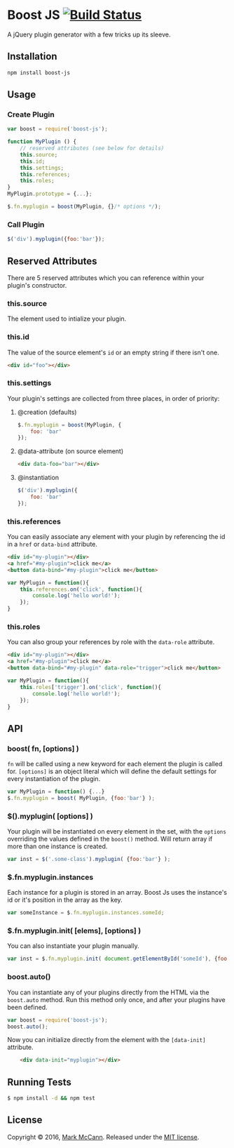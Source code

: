 Boost JS [![Build Status](https://travis-ci.org/marksmccann/boost-js.svg?branch=master)](https://travis-ci.org/marksmccann/boost-js)
==================================================

A jQuery plugin generator with a few tricks up its sleeve.


Installation
--------------------------------------

```bash
npm install boost-js
```


Usage
--------------------------------------
### Create Plugin
```javascript
var boost = require('boost-js');

function MyPlugin () {
    // reserved attributes (see below for details)
    this.source;
    this.id;
    this.settings;
    this.references;
    this.roles;
}
MyPlugin.prototype = {...};

$.fn.myplugin = boost(MyPlugin, {}/* options */);
```
### Call Plugin
```javascript
$('div').myplugin({foo:'bar'});
```


Reserved Attributes
--------------------------------------------
There are 5 reserved attributes which you can reference within your plugin's constructor.

### this.source
The element used to intialize your plugin.

### this.id
The value of the source element's `id` or an empty string if there isn't one.
```html
<div id="foo"></div>
```
### this.settings
Your plugin's settings are collected from three places, in order of priority:

1. @creation (defaults)

    ```javascript
    $.fn.myplugin = boost(MyPlugin, {
        foo: 'bar'
    });
    ```
2. @data-attribute (on source element)

    ```html
    <div data-foo="bar"></div>
    ```
3. @instantiation

    ```javascript
    $('div').myplugin({
        foo: 'bar'
    });
    ```

### this.references
You can easily associate any element with your plugin by referencing the id in a `href` or `data-bind` attribute.
```html
<div id="my-plugin"></div>
<a href="#my-plugin">click me</a>
<button data-bind="#my-plugin">click me</button>
```
```javascript
var MyPlugin = function(){
    this.references.on('click', function(){
        console.log('hello world!');
    });
}
```
### this.roles
You can also group your references by role with the `data-role` attribute.
```html
<div id="my-plugin"></div>
<a href="#my-plugin">click me</a>
<button data-bind="#my-plugin" data-role="trigger">click me</button>
```
```javascript
var MyPlugin = function(){
    this.roles['trigger'].on('click', function(){
        console.log('hello world!');
    });
}
```


API
--------------------------------------

### boost( fn, [options] )
`fn` will be called using a new keyword for each element the plugin is called for. `[options]` is an object literal which will define the default settings for every instantiation of the plugin.
```javascript
var MyPlugin = function() {...}
$.fn.myplugin = boost( MyPlugin, {foo:'bar'} );
```
### $().myplugin( [options] )
Your plugin will be instantiated on every element in the set, with the `options` overriding the values defined in the `boost()` method. Will return array if more than one instance is created.
```javascript
var inst = $('.some-class').myplugin( {foo:'bar'} );
```

### $.fn.myplugin.instances
Each instance for a plugin is stored in an array. Boost Js uses the instance's id or it's position in the array as the key.
```javascript
var someInstance = $.fn.myplugin.instances.someId;
```

### $.fn.myplugin.init( [elems], [options] )
You can also instantiate your plugin manually.
```javascript
var inst = $.fn.myplugin.init( document.getElementById('someId'), {foo:'bar'} );
```

### boost.auto()
You can instantiate any of your plugins directly from the HTML via the `boost.auto` method. Run this method only once, and after your plugins have been defined.
```javascript
var boost = require('boost-js');
boost.auto();
```
Now you can initialize directly from the element with the `[data-init]` attribute.
```html
    <div data-init="myplugin"></div>
```


Running Tests
--------------------------------------

```bash
$ npm install -d && npm test
```


License
--------------------------------------

Copyright © 2016, [Mark McCann](https://github.com/marksmccann).
Released under the [MIT license](LICENSE).
